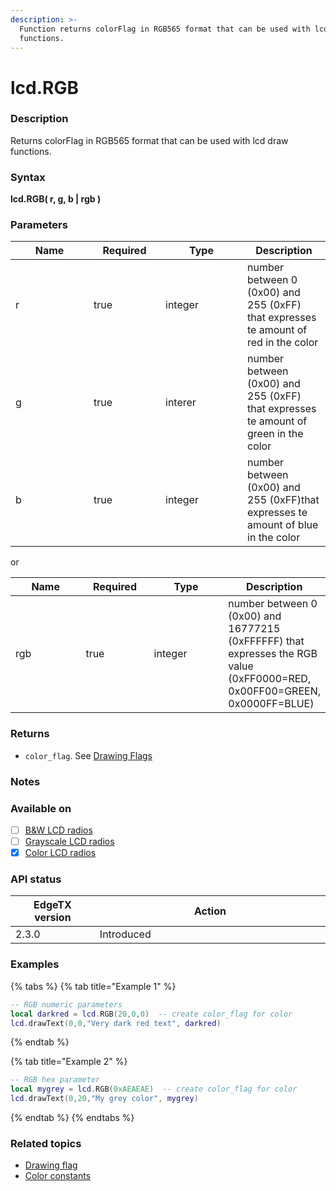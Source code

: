 ```yaml
---
description: >-
  Function returns colorFlag in RGB565 format that can be used with lcd draw
  functions.
---
```


# lcd.RGB

### Description

Returns colorFlag in RGB565 format that can be used with lcd draw functions.

### Syntax

**lcd.RGB( r, g, b | rgb )**

### Parameters

<table><thead><tr><th width="109">Name</th><th width="99" data-type="checkbox">Required</th><th width="115">Type</th><th>Description</th></tr></thead><tbody><tr><td>r</td><td>true</td><td>integer</td><td>number between 0 (0x00) and 255 (0xFF) that expresses te amount of red in the color</td></tr><tr><td>g</td><td>true</td><td>interer</td><td>number between (0x00) and 255 (0xFF) that expresses te amount of green in the color</td></tr><tr><td>b</td><td>true</td><td>integer</td><td>number between (0x00) and 255 (0xFF)that expresses te amount of blue in the color</td></tr></tbody></table>

or

<table><thead><tr><th width="109">Name</th><th width="99" data-type="checkbox">Required</th><th width="115">Type</th><th>Description</th></tr></thead><tbody><tr><td>rgb</td><td>true</td><td>integer</td><td>number between 0 (0x00) and 16777215 (0xFFFFFF) that expresses the RGB value (0xFF0000=RED, 0x00FF00=GREEN, 0x0000FF=BLUE)</td></tr></tbody></table>

### Returns

* `color_flag`.   See [Drawing Flags](../../lua-api-programming/drawing-flags-and-colors.md)

### Notes

### Available on

* [ ] [B\&W LCD radios](../../overview/radios/#radios-with-b-and-w-lcd-screen)
* [ ] [Grayscale LCD radios](../../overview/radios/#radios-with-grayscale-lcd-screen)
* [x] [Color LCD radios](../../overview/radios/#radios-with-color-lcd-screen)

### API status

<table><thead><tr><th width="166">EdgeTX version</th><th width="573">Action</th></tr></thead><tbody><tr><td>2.3.0</td><td>Introduced</td></tr></tbody></table>

### Examples&#x20;

{% tabs %}
{% tab title="Example 1" %}
```lua
-- RGB numeric parameters
local darkred = lcd.RGB(20,0,0)  -- create color_flag for color
lcd.drawText(0,0,"Very dark red text", darkred)
```
{% endtab %}

{% tab title="Example 2" %}
```lua
-- RGB hex parameter
local mygrey = lcd.RGB(0xAEAEAE)  -- create color_flag for color
lcd.drawText(0,20,"My grey color", mygrey)
```
{% endtab %}
{% endtabs %}

### Related topics

* [Drawing flag](../../lua-api-programming/drawing-flags-and-colors.md)
* [Color constants](../constants/color-constants.md)
